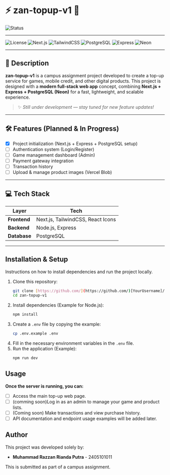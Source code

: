 # ⚡ zan-topup-v1 🚀

![Status](https://img.shields.io/badge/Status-In%20Development-yellow?style=for-the-badge)

---

![License](https://img.shields.io/badge/License-MIT-blue?style=for-the-badge)
![Next.js](https://img.shields.io/badge/Next.js-000000?style=for-the-badge&logo=nextdotjs&logoColor=white)
![TailwindCSS](https://img.shields.io/badge/TailwindCSS-06B6D4?style=for-the-badge&logo=tailwindcss&logoColor=white)
![PostgreSQL](https://img.shields.io/badge/PostgreSQL-336791?style=for-the-badge&logo=postgresql&logoColor=white)
![Express](https://img.shields.io/badge/Express.js-000000?style=for-the-badge&logo=express&logoColor=white)
![Neon](https://img.shields.io/badge/Neon%20Database-00E599?style=for-the-badge&logo=neondatabase&logoColor=white)

---

## 🧩 Description

**zan-topup-v1** is a campus assignment project developed to create a top-up service for games, mobile credit, and other digital products. 
This project is designed with a **modern full-stack web app** concept, combining **Next.js + Express + PostgreSQL (Neon)** for a fast, lightweight, and scalable experience.

> ✨ *Still under development — stay tuned for new feature updates!*

---

## 🛠️ Features (Planned & In Progress)

- [x] Project initialization (Next.js + Express + PostgreSQL setup)
- [ ] Authentication system (Login/Register)
- [ ] Game management dashboard (Admin)
- [ ] Payment gateway integration
- [ ] Transaction history
- [ ] Upload & manage product images (Vercel Blob)

---

## 💻 Tech Stack

| Layer | Tech |
|-------|------|
| **Frontend** | Next.js, TailwindCSS, React Icons |
| **Backend** | Node.js, Express |
| **Database** | PostgreSQL |

---

## Installation & Setup

Instructions on how to install dependencies and run the project locally.

1.  Clone this repository:
    ```bash
    git clone [https://github.com/](https://github.com/)[YourUsername]/zan-topup-v1.git
    cd zan-topup-v1
    ```
2.  Install dependencies (Example for Node.js):
    ```bash
    npm install
    ```
3.  Create a `.env` file by copying the example:
    ```bash
    cp .env.example .env
    ```
4.  Fill in the necessary environment variables in the `.env` file.
5.  Run the application (Example):
    ```bash
    npm run dev
    ```

## Usage

**Once the server is running, you can:**
- [ ] Access the main top-up web page.
- [ ] (comming soon)Log in as an admin to manage your game and product lists.
- [ ] (Coming soon) Make transactions and view purchase history.
- [ ] API documentation and endpoint usage examples will be added later.

## Author

This project was developed solely by:

* **Muhammad Razzan Rianda Putra** - 2405101011

This is submitted as part of a campus assignment.
